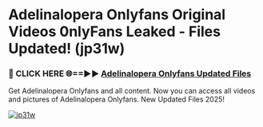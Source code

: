 # Adelinalopera Onlyfans Original Videos 0nlyFans Leaked - Files Updated! (jp31w)

<h3>🔴 CLICK HERE 🌐==►► <a href="https://tinyurl.com/ehrbuxhb" rel="nofollow">Adelinalopera Onlyfans Updated Files</a></h3>

Get Adelinalopera Onlyfans and all content. Now you can access all videos and pictures of Adelinalopera Onlyfans. New Updated Files 2025!

[![jp31w](https://i.imgur.com/lVYEuWS.gif)](https://tinyurl.com/ehrbuxhb)
